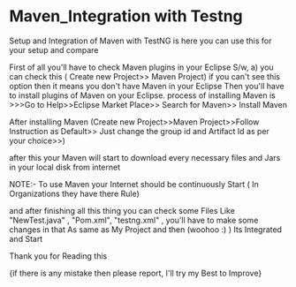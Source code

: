 # Maven_Integration with Testng
Setup and Integration of Maven with TestNG is here you can use this for your setup and compare

First of all you'll have to check Maven plugins in your Eclipse S/w, 
        a) you can check this ( Create new Project>> Maven Project) 
        if you can't see this option then it means you don't have Maven in your Eclipse 
        Then you'll have to install plugins of Maven on your Eclipse. process of installing Maven is
              >>>Go to Help>>Eclipse Market Place>> Search for Maven>> Install Maven
              
After installing Maven (Create new Project>>Maven Project>>Follow Instruction as Default>> Just change the group id
and Artifact Id as per your choice>>)

after this your Maven will start to download every necessary files and Jars in your local disk from internet

NOTE:- To use Maven your Internet should be continuously Start ( In Organizations they have there Rule)

and after finishing all this thing you can check some Files Like "NewTest.java" , "Pom.xml", "testng.xml" , you'll have to make 
some changes in that As same as My Project and then (woohoo :) )
Its Integrated and Start

Thank you for Reading this

{if there is any mistake then please report, I'll try my Best to Improve}
